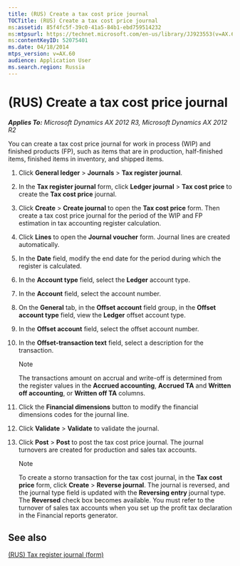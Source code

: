 ```yaml
---
title: (RUS) Create a tax cost price journal
TOCTitle: (RUS) Create a tax cost price journal
ms:assetid: 85f4fc5f-39c0-41a5-84b1-ebd759514232
ms:mtpsurl: https://technet.microsoft.com/en-us/library/JJ923553(v=AX.60)
ms:contentKeyID: 52075401
ms.date: 04/18/2014
mtps_version: v=AX.60
audience: Application User
ms.search.region: Russia
---
```


# (RUS) Create a tax cost price journal 


_**Applies To:** Microsoft Dynamics AX 2012 R3, Microsoft Dynamics AX 2012 R2_

You can create a tax cost price journal for work in process (WIP) and finished products (FP), such as items that are in production, half-finished items, finished items in inventory, and shipped items.

1.  Click **General ledger** \> **Journals** \> **Tax register journal**.

2.  In the **Tax register journal** form, click **Ledger journal** \> **Tax cost price** to create the **Tax cost price** journal.

3.  Click **Create** \> **Create journal** to open the **Tax cost price** form. Then create a tax cost price journal for the period of the WIP and FP estimation in tax accounting register calculation.

4.  Click **Lines** to open the **Journal voucher** form. Journal lines are created automatically.

5.  In the **Date** field, modify the end date for the period during which the register is calculated.

6.  In the **Account type** field, select the **Ledger** account type.

7.  In the **Account** field, select the account number.

8.  On the **General** tab, in the **Offset account** field group, in the **Offset account type** field, view the **Ledger** offset account type.

9.  In the **Offset account** field, select the offset account number.

10. In the **Offset-transaction text** field, select a description for the transaction.
    

    > [!NOTE]
    > <P>The transactions amount on accrual and write-off is determined from the register values in the <STRONG>Accrued accounting</STRONG>, <STRONG>Accrued TA</STRONG> and <STRONG>Written off accounting</STRONG>, or <STRONG>Written off TA</STRONG> columns.</P>



11. Click the **Financial dimensions** button to modify the financial dimensions codes for the journal line.

12. Click **Validate** \> **Validate** to validate the journal.

13. Click **Post** \> **Post** to post the tax cost price journal. The journal turnovers are created for production and sales tax accounts.
    

    > [!NOTE]
    > <P>To create a storno transaction for the tax cost journal, in the <STRONG>Tax cost price</STRONG> form, click <STRONG>Create</STRONG> &gt; <STRONG>Reverse journal</STRONG>. The journal is reversed, and the journal type field is updated with the <STRONG>Reversing entry</STRONG> journal type. The <STRONG>Reversed</STRONG> check box becomes available. You must refer to the turnover of sales tax accounts when you set up the profit tax declaration in the Financial reports generator.</P>



## See also

[(RUS) Tax register journal (form)](https://technet.microsoft.com/en-us/library/jj856114\(v=ax.60\))

  


